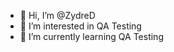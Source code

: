 - 👋 Hi, I’m @ZydreD
- 👀 I’m interested in QA Testing
- 🌱 I’m currently learning QA Testing


<!---
ZydreD/ZydreD is a ✨ special ✨ repository because its `README.md` (this file) appears on your GitHub profile.
You can click the Preview link to take a look at your changes.
--->
